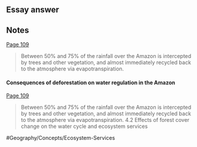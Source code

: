 ## Essay answer


## Notes
  [Page 109](highlights://Amazon%20Life#page=109) 
> Between 50% and 75% of the rainfall over the Amazon is intercepted by trees and other vegetation, and almost immediately recycled back to the atmosphere via evapotranspiration.

#### Consequences of deforestation on water regulation in the Amazon
  [Page 109](highlights://Amazon%20Life#page=109) 
> Between 50% and 75% of the rainfall over the Amazon is intercepted by trees and other vegetation, and almost immediately recycled back to the atmosphere via evapotranspiration.
> 4.2 Effects of forest cover change on the water cycle and ecosystem services


#Geography/Concepts/Ecosystem-Services 